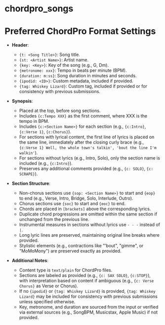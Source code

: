 # chordpro_songs

# Preferred ChordPro Format Settings

- **Header**:
  - `{t: <Song Title>}`: Song title.
  - `{st: <Artist Name>}`: Artist name.
  - `{key: <Key>}`: Key of the song (e.g., G, Dm).
  - `{metronome: xxx}`: Tempo in beats per minute (BPM).
  - `{duration: m:ss}`: Song duration in minutes and seconds.
  - `{ipodid: <ID>}`: Custom metadata, included if provided.
  - `{tag: Whiskey Lizard}`: Custom tag, included if provided or for consistency with previous submissions.

- **Synopsis**:
  - Placed at the top, before song sections.
  - Includes `{c:Tempo XXX}` as the first comment, where XXX is the tempo in BPM.
  - Includes `{c:<Section Name>}` for each section (e.g., `{c:Intro}`, `{c:Verse 1}`, `{c:Chorus}`).
  - For sections with lyrical content, the first line of lyrics is placed on the same line, immediately after the closing curly brace (e.g., `{c:Verse 1} Well, the whole town's talkin', 'bout the line I'm walkin'`).
  - For sections without lyrics (e.g., Intro, Solo), only the section name is included (e.g., `{c:Intro}`).
  - Preserves any additional comments provided (e.g., `{c: SOLO}`, `{c: SCRAPE}`).

- **Section Structure**:
  - Non-chorus sections use `{sop: <Section Name>}` to start and `{eop}` to end (e.g., Verse, Intro, Bridge, Solo, Interlude, Outro).
  - Chorus sections use `{soc}` to start and `{eoc}` to end.
  - Chords are placed in `[brackets]` above the corresponding lyrics.
  - Duplicate chord progressions are omitted within the same section if unchanged from the previous line.
  - Instrumental measures in sections without lyrics use `- - -` instead of `|`.
  - Long lyric lines are preserved, maintaining original line breaks where provided.
  - Stylistic elements (e.g., contractions like "’bout", "gimme", or "MoMoMony") are preserved exactly as provided.

- **Additional Notes**:
  - Content type is `text/plain` for ChordPro files.
  - Sections are labeled as provided (e.g., `{c: SAX SOLO}`, `{c:STOP}`), with interpretation based on content if ambiguous (e.g., `{c: Verse Chorus}` as Verse or Chorus).
  - If no `{ipodid}` or `{tag: Whiskey Lizard}` is provided, `{tag: Whiskey Lizard}` may be included for consistency with previous submissions unless specified otherwise.
  - Key, metronome, and duration are sourced from the input or verified via external sources (e.g., SongBPM, Musicstax, Apple Music) if not provided.